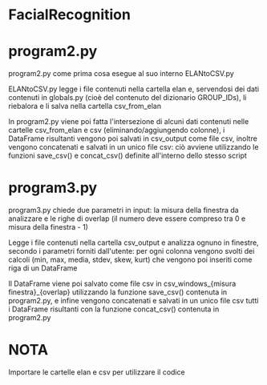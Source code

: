 # FacialRecognition
# program2.py
program2.py come prima cosa esegue al suo interno ELANtoCSV.py

ELANtoCSV.py legge i file contenuti nella cartella elan e, servendosi dei dati contenuti in globals.py (cioè del contenuto del dizionario GROUP_IDs), li riebalora e li salva nella cartella csv_from_elan

In program2.py viene poi fatta l'intersezione di alcuni dati contenuti nelle cartelle csv_from_elan e csv (eliminando/aggiungendo colonne), i DataFrame risultanti vengono poi salvati in csv_output come file csv, inoltre vengono concatenati e salvati in un unico file csv: ciò avviene utilizzando le funzioni save_csv() e concat_csv() definite all'interno dello stesso script

# program3.py
program3.py chiede due parametri in input: la misura della finestra da analizzare e le righe di overlap (il numero deve essere compreso tra 0 e misura della finestra - 1)

Legge i file contenuti nella cartella csv_output e analizza ognuno in finestre, secondo i parametri forniti dall'utente: per ogni colonna vengono svolti dei calcoli (min, max, media, stdev, skew, kurt) che vengono poi inseriti come riga di un DataFrame

Il DataFrame viene poi salvato come file csv in csv_windows_{misura finestra}_{overlap} utilizzando la funzione save_csv() contenuta in program2.py, e infine vengono concatenati e salvati in un unico file csv tutti i DataFrame risultanti con la funzione concat_csv() contenuta in program2.py


# NOTA
Importare le cartelle elan e csv per utilizzare il codice
